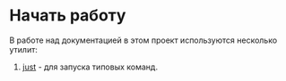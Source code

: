 # Начать работу

В работе над документацией в этом проект используются несколько утилит:

1. [just](https://github.com/casey/just#installation) - для запуска типовых команд.
